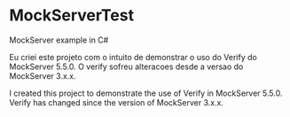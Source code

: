# MockServerTest
MockServer example in C#

Eu criei este projeto com o intuito de demonstrar o uso do Verify do MockServer 5.5.0. 
O verify sofreu alteracoes desde a versao do MockServer 3.x.x.


I created this project to demonstrate the use of Verify in MockServer 5.5.0.
Verify has changed since the version of MockServer 3.x.x.
